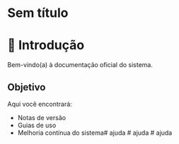 # Sem título

# 📘 Introdução

Bem-vindo(a) à documentação oficial do sistema.

## Objetivo

Aqui você encontrará:

- Notas de versão
- Guias de uso
- Melhoria contínua do sistema#   a j u d a  
 #   a j u d a  
 #   a j u d a  
 